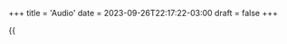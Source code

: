 +++
title = 'Audio'
date = 2023-09-26T22:17:22-03:00
draft = false
+++

{{<audio wav="/audio/pod1.wav" caption="primeiro aúdio" >}}